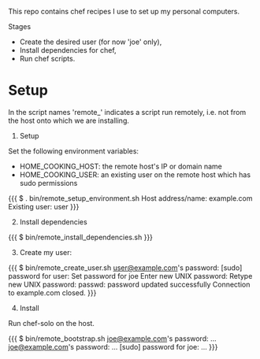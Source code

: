 This repo contains chef recipes I use to set up my personal computers.

Stages

- Create the desired user (for now 'joe' only),
- Install dependencies for chef,
- Run chef scripts.

Setup
=====

In the script names 'remote\_' indicates a script run remotely,
i.e. not from the host onto which we are installing.

1. Setup

Set the following environment variables:

* HOME\_COOKING\_HOST: the remote host's IP or domain name
* HOME\_COOKING\_USER: an existing user on the remote host which has sudo permissions

{{{
$ . bin/remote\_setup\_environment.sh
Host address/name: example.com
Existing user: user
}}}

2. Install dependencies

{{{
$ bin/remote\_install\_dependencies.sh
}}}

3. Create my user:

{{{
$ bin/remote\_create\_user.sh
user@example.com's password:
[sudo] password for user:
Set password for joe
Enter new UNIX password: 
Retype new UNIX password: 
passwd: password updated successfully
Connection to example.com closed.
}}}

4. Install

Run chef-solo on the host.

{{{
$ bin/remote\_bootstrap.sh
joe@example.com's password: 
...
joe@example.com's password: 
...
[sudo] password for joe: 
...
}}}

